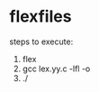 # flexfiles

steps to execute:

1. flex <fileName>
2. gcc lex.yy.c -lfl -o <OutputFile>
3. ./<OutputFile> <argumentFile>
